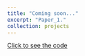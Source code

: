 ```yaml
---
title: "Coming soon..."
excerpt: "Paper_1."
collection: projects
---
```


[Click to see the code](https://github.com/c4rlosr4ul/python_crash_course)
